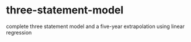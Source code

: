 # three-statement-model
complete three statement model and a five-year extrapolation using linear regression
